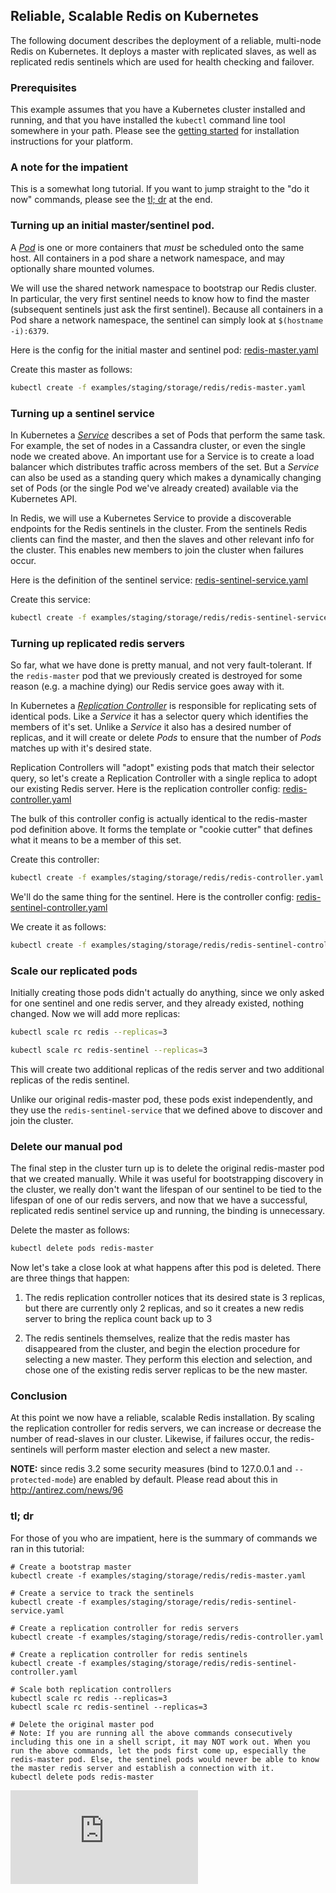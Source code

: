 ## Reliable, Scalable Redis on Kubernetes

The following document describes the deployment of a reliable, multi-node Redis on Kubernetes.  It deploys a master with replicated slaves, as well as replicated redis sentinels which are used for health checking and failover.

### Prerequisites

This example assumes that you have a Kubernetes cluster installed and running, and that you have installed the ```kubectl``` command line tool somewhere in your path.  Please see the [getting started](https://kubernetes.io/docs/getting-started-guides/) for installation instructions for your platform.

### A note for the impatient

This is a somewhat long tutorial.  If you want to jump straight to the "do it now" commands, please see the [tl; dr](#tl-dr) at the end.

### Turning up an initial master/sentinel pod.

A [_Pod_](https://kubernetes.io/docs/user-guide/pods.md) is one or more containers that _must_ be scheduled onto the same host.  All containers in a pod share a network namespace, and may optionally share mounted volumes.

We will use the shared network namespace to bootstrap our Redis cluster.  In particular, the very first sentinel needs to know how to find the master (subsequent sentinels just ask the first sentinel).  Because all containers in a Pod share a network namespace, the sentinel can simply look at ```$(hostname -i):6379```.

Here is the config for the initial master and sentinel pod: [redis-master.yaml](redis-master.yaml)


Create this master as follows:

```sh
kubectl create -f examples/staging/storage/redis/redis-master.yaml
```

### Turning up a sentinel service

In Kubernetes a [_Service_](https://kubernetes.io/docs/user-guide/services.md) describes a set of Pods that perform the same task.  For example, the set of nodes in a Cassandra cluster, or even the single node we created above.  An important use for a Service is to create a load balancer which distributes traffic across members of the set.  But a _Service_ can also be used as a standing query which makes a dynamically changing set of Pods (or the single Pod we've already created) available via the Kubernetes API.

In Redis, we will use a Kubernetes Service to provide a discoverable endpoints for the Redis sentinels in the cluster.  From the sentinels Redis clients can find the master, and then the slaves and other relevant info for the cluster.  This enables new members to join the cluster when failures occur.

Here is the definition of the sentinel service: [redis-sentinel-service.yaml](redis-sentinel-service.yaml)

Create this service:

```sh
kubectl create -f examples/staging/storage/redis/redis-sentinel-service.yaml
```

### Turning up replicated redis servers

So far, what we have done is pretty manual, and not very fault-tolerant.  If the ```redis-master``` pod that we previously created is destroyed for some reason (e.g. a machine dying) our Redis service goes away with it.

In Kubernetes a [_Replication Controller_](https://kubernetes.io/docs/user-guide/replication-controller.md) is responsible for replicating sets of identical pods.  Like a _Service_ it has a selector query which identifies the members of it's set.  Unlike a _Service_ it also has a desired number of replicas, and it will create or delete _Pods_ to ensure that the number of _Pods_ matches up with it's desired state.

Replication Controllers will "adopt" existing pods that match their selector query, so let's create a Replication Controller with a single replica to adopt our existing Redis server. Here is the replication controller config: [redis-controller.yaml](redis-controller.yaml)

The bulk of this controller config is actually identical to the redis-master pod definition above.  It forms the template or "cookie cutter" that defines what it means to be a member of this set.

Create this controller:

```sh
kubectl create -f examples/staging/storage/redis/redis-controller.yaml
```

We'll do the same thing for the sentinel.  Here is the controller config: [redis-sentinel-controller.yaml](redis-sentinel-controller.yaml)

We create it as follows:

```sh
kubectl create -f examples/staging/storage/redis/redis-sentinel-controller.yaml
```

### Scale our replicated pods

Initially creating those pods didn't actually do anything, since we only asked for one sentinel and one redis server, and they already existed, nothing changed.  Now we will add more replicas:

```sh
kubectl scale rc redis --replicas=3
```

```sh
kubectl scale rc redis-sentinel --replicas=3
```

This will create two additional replicas of the redis server and two additional replicas of the redis sentinel.

Unlike our original redis-master pod, these pods exist independently, and they use the ```redis-sentinel-service``` that we defined above to discover and join the cluster.

### Delete our manual pod

The final step in the cluster turn up is to delete the original redis-master pod that we created manually.  While it was useful for bootstrapping discovery in the cluster, we really don't want the lifespan of our sentinel to be tied to the lifespan of one of our redis servers, and now that we have a successful, replicated redis sentinel service up and running, the binding is unnecessary.

Delete the master as follows:

```sh
kubectl delete pods redis-master
```

Now let's take a close look at what happens after this pod is deleted.  There are three things that happen:

  1. The redis replication controller notices that its desired state is 3 replicas, but there are currently only 2 replicas, and so it creates a new redis server to bring the replica count back up to 3

  2. The redis sentinels themselves, realize that the redis master has disappeared from the cluster, and begin the election procedure for selecting a new master.  They perform this election and selection, and chose one of the existing redis server replicas to be the new master.

### Conclusion

At this point we now have a reliable, scalable Redis installation.  By scaling the replication controller for redis servers, we can increase or decrease the number of read-slaves in our cluster.  Likewise, if failures occur, the redis-sentinels will perform master election and select a new master.

**NOTE:** since redis 3.2 some security measures (bind to 127.0.0.1 and `--protected-mode`) are enabled by default. Please read about this in http://antirez.com/news/96


### tl; dr

For those of you who are impatient, here is the summary of commands we ran in this tutorial:

```
# Create a bootstrap master
kubectl create -f examples/staging/storage/redis/redis-master.yaml

# Create a service to track the sentinels
kubectl create -f examples/staging/storage/redis/redis-sentinel-service.yaml

# Create a replication controller for redis servers
kubectl create -f examples/staging/storage/redis/redis-controller.yaml

# Create a replication controller for redis sentinels
kubectl create -f examples/staging/storage/redis/redis-sentinel-controller.yaml

# Scale both replication controllers
kubectl scale rc redis --replicas=3
kubectl scale rc redis-sentinel --replicas=3

# Delete the original master pod
# Note: If you are running all the above commands consecutively including this one in a shell script, it may NOT work out. When you run the above commands, let the pods first come up, especially the redis-master pod. Else, the sentinel pods would never be able to know the master redis server and establish a connection with it. 
kubectl delete pods redis-master
```


<!-- BEGIN MUNGE: GENERATED_ANALYTICS -->
[![Analytics](https://kubernetes-site.appspot.com/UA-36037335-10/GitHub/examples/staging/storage/redis/README.md?pixel)]()
<!-- END MUNGE: GENERATED_ANALYTICS -->

